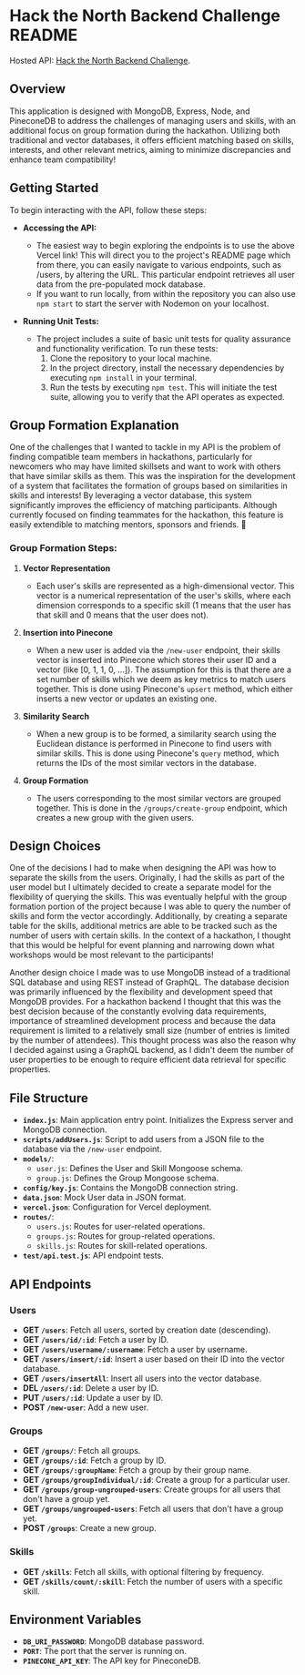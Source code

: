 # Hack the North Backend Challenge README

Hosted API: [Hack the North Backend Challenge](https://htn-backend-challenge-3sno5bl95-benymng.vercel.app/).

## Overview

This application is designed with MongoDB, Express, Node, and PineconeDB to address the challenges of managing users and skills, with an additional focus on group formation during the hackathon. Utilizing both traditional and vector databases, it offers efficient matching based on skills, interests, and other relevant metrics, aiming to minimize discrepancies and enhance team compatibility!

## Getting Started

To begin interacting with the API, follow these steps:

- **Accessing the API:**
  - The easiest way to begin exploring the endpoints is to use the above Vercel link! This will direct you to the project's README page which from there, you can easily navigate to various endpoints, such as /users, by altering the URL. This particular endpoint retrieves all user data from the pre-populated mock database.
  - If you want to run locally, from within the repository you can also use `npm start` to start the server with Nodemon on your localhost.

- **Running Unit Tests:**
  - The project includes a suite of basic unit tests for quality assurance and functionality verification. To run these tests:
    1. Clone the repository to your local machine.
    2. In the project directory, install the necessary dependencies by executing `npm install` in your terminal.
    3. Run the tests by executing `npm test`. This will initiate the test suite, allowing you to verify that the API operates as expected.


## Group Formation Explanation

One of the challenges that I wanted to tackle in my API is the problem of finding compatible team members in hackathons, particularly for newcomers who may have limited skillsets and want to work with others that have similar skills as them. This was the inspiration for the development of a system that facilitates the formation of groups based on similarities in skills and interests! By leveraging a vector database, this system significantly improves the efficiency of matching participants. Although currently focused on finding teammates for the hackathon, this feature is easily extendible to matching mentors, sponsors and friends. 🙂

### Group Formation Steps:

1. **Vector Representation**

   - Each user's skills are represented as a high-dimensional vector. This vector is a numerical representation of the user's skills, where each dimension corresponds to a specific skill (1 means that the user has that skill and 0 means that the user does not).

2. **Insertion into Pinecone**

   - When a new user is added via the `/new-user` endpoint, their skills vector is inserted into Pinecone which stores their user ID and a vector (like [0, 1, 1, 0, ...]). The assumption for this is that there are a set number of skills which we deem as key metrics to match users together. This is done using Pinecone's `upsert` method, which either inserts a new vector or updates an existing one.

3. **Similarity Search**

   - When a new group is to be formed, a similarity search using the Euclidean distance is performed in Pinecone to find users with similar skills. This is done using Pinecone's `query` method, which returns the IDs of the most similar vectors in the database.

4. **Group Formation**
   - The users corresponding to the most similar vectors are grouped together. This is done in the `/groups/create-group` endpoint, which creates a new group with the given users.

## Design Choices

One of the decisions I had to make when designing the API was how to separate the skills from the users. Originally, I had the skills as part of the user model but I ultimately decided to create a separate model for the flexibility of querying the skills. This was eventually helpful with the group formation portion of the project because I was able to query the number of skills and form the vector accordingly. Additionally, by creating a separate table for the skills, additional metrics are able to be tracked such as the number of users with certain skills. In the context of a hackathon, I thought that this would be helpful for event planning and narrowing down what workshops would be most relevant to the participants!

Another design choice I made was to use MongoDB instead of a traditional SQL database and using REST instead of GraphQL. The database decision was primarily influenced by the flexibility and development speed that MongoDB provides. For a hackathon backend I thought that this was the best decision because of the constantly evolving data requirements, importance of streamlined development process and because the data requirement is limited to a relatively small size (number of entries is limited by the number of attendees). This thought process was also the reason why I decided against using a GraphQL backend, as I didn't deem the number of user properties to be enough to require efficient data retrieval for specific properties.


## File Structure

- **`index.js`**: Main application entry point. Initializes the Express server and MongoDB connection.
- **`scripts/addUsers.js`**: Script to add users from a JSON file to the database via the `/new-user` endpoint.
- **`models/`**:
  - `user.js`: Defines the User and Skill Mongoose schema.
  - `group.js`: Defines the Group Mongoose schema.
- **`config/key.js`**: Contains the MongoDB connection string.
- **`data.json`**: Mock User data in JSON format.
- **`vercel.json`**: Configuration for Vercel deployment.
- **`routes/`**:
  - `users.js`: Routes for user-related operations.
  - `groups.js`: Routes for group-related operations.
  - `skills.js`: Routes for skill-related operations.
- **`test/api.test.js`**: API endpoint tests.

## API Endpoints

### Users

- **GET `/users`**: Fetch all users, sorted by creation date (descending).
- **GET `/users/id/:id`**: Fetch a user by ID.
- **GET `/users/username/:username`**: Fetch a user by username.
- **GET `/users/insert/:id`**: Insert a user based on their ID into the vector database.
- **GET `/users/insertAll`**: Insert all users into the vector database.
- **DEL `/users/:id`**: Delete a user by ID.
- **PUT `/users/:id`**: Update a user by ID.
- **POST `/new-user`**: Add a new user.

### Groups

- **GET `/groups/`**: Fetch all groups.
- **GET `/groups/:id`**: Fetch a group by ID.
- **GET `/groups/:groupName`**: Fetch a group by their group name.
- **GET `/groups/groupIndividual/:id`**: Create a group for a particular user.
- **GET `/groups/group-ungrouped-users`**: Create groups for all users that don't have a group yet.
- **GET `/groups/ungrouped-users`**: Fetch all users that don't have a group yet.
- **POST `/groups`**: Create a new group.

### Skills

- **GET `/skills`**: Fetch all skills, with optional filtering by frequency.
- **GET `/skills/count/:skill`**: Fetch the number of users with a specific skill.

## Environment Variables

- **`DB_URI_PASSWORD`**: MongoDB database password.
- **`PORT`**: The port that the server is running on.
- **`PINECONE_API_KEY`**: The API key for PineconeDB.


